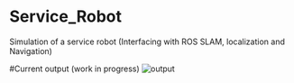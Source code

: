 # Service_Robot
Simulation of a service robot (Interfacing with ROS SLAM, localization and Navigation)


#Current output (work in progress)
![output](/images/out.png)
